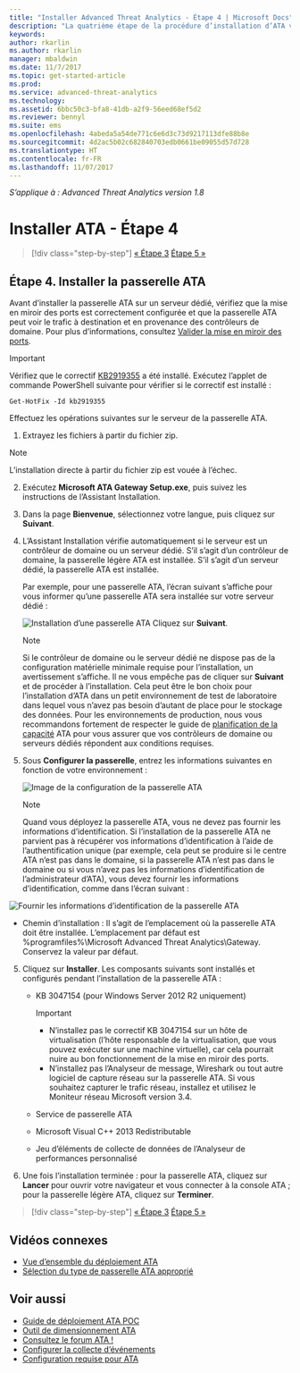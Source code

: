 ```yaml
---
title: "Installer Advanced Threat Analytics - Étape 4 | Microsoft Docs"
description: "La quatrième étape de la procédure d’installation d’ATA vous aide à installer la passerelle ATA."
keywords: 
author: rkarlin
ms.author: rkarlin
manager: mbaldwin
ms.date: 11/7/2017
ms.topic: get-started-article
ms.prod: 
ms.service: advanced-threat-analytics
ms.technology: 
ms.assetid: 6bbc50c3-bfa8-41db-a2f9-56eed68ef5d2
ms.reviewer: bennyl
ms.suite: ems
ms.openlocfilehash: 4abeda5a54de771c6e6d3c73d9217113dfe88b8e
ms.sourcegitcommit: 4d2ac5b02c682840703edb0661be09055d57d728
ms.translationtype: HT
ms.contentlocale: fr-FR
ms.lasthandoff: 11/07/2017
---
```

*S’applique à : Advanced Threat Analytics version 1.8*



# <a name="install-ata---step-4"></a>Installer ATA - Étape 4

>[!div class="step-by-step"]
[« Étape 3](install-ata-step3.md)
[Étape 5 »](install-ata-step5.md)

## <a name="step-4-install-the-ata-gateway"></a>Étape 4. Installer la passerelle ATA

Avant d’installer la passerelle ATA sur un serveur dédié, vérifiez que la mise en miroir des ports est correctement configurée et que la passerelle ATA peut voir le trafic à destination et en provenance des contrôleurs de domaine. Pour plus d’informations, consultez [Valider la mise en miroir des ports](validate-port-mirroring.md).


> [!IMPORTANT]
> Vérifiez que le correctif [KB2919355](http://support.microsoft.com/kb/2919355/) a été installé.  Exécutez l’applet de commande PowerShell suivante pour vérifier si le correctif est installé :
>
> `Get-HotFix -Id kb2919355`

Effectuez les opérations suivantes sur le serveur de la passerelle ATA.

1.  Extrayez les fichiers à partir du fichier zip. 
> [!NOTE] 
> L’installation directe à partir du fichier zip est vouée à l’échec.

2.  Exécutez **Microsoft ATA Gateway Setup.exe**, puis suivez les instructions de l’Assistant Installation.

3.  Dans la page **Bienvenue**, sélectionnez votre langue, puis cliquez sur **Suivant**.

4.  L’Assistant Installation vérifie automatiquement si le serveur est un contrôleur de domaine ou un serveur dédié. S’il s’agit d’un contrôleur de domaine, la passerelle légère ATA est installée. S’il s’agit d’un serveur dédié, la passerelle ATA est installée. 
    
    Par exemple, pour une passerelle ATA, l’écran suivant s’affiche pour vous informer qu’une passerelle ATA sera installée sur votre serveur dédié :
    
    ![Installation d’une passerelle ATA](media/ata-gw-install.png) Cliquez sur **Suivant**.

    > [!NOTE] 
    > Si le contrôleur de domaine ou le serveur dédié ne dispose pas de la configuration matérielle minimale requise pour l’installation, un avertissement s’affiche. Il ne vous empêche pas de cliquer sur **Suivant** et de procéder à l’installation. Cela peut être le bon choix pour l’installation d’ATA dans un petit environnement de test de laboratoire dans lequel vous n’avez pas besoin d’autant de place pour le stockage des données. Pour les environnements de production, nous vous recommandons fortement de respecter le guide de [planification de la capacité](ata-capacity-planning.md) ATA pour vous assurer que vos contrôleurs de domaine ou serveurs dédiés répondent aux conditions requises.

4.  Sous **Configurer la passerelle**, entrez les informations suivantes en fonction de votre environnement :

    ![Image de la configuration de la passerelle ATA](media/ata-gw-configure.png)

    > [!NOTE]
    > Quand vous déployez la passerelle ATA, vous ne devez pas fournir les informations d’identification. Si l’installation de la passerelle ATA ne parvient pas à récupérer vos informations d’identification à l’aide de l’authentification unique (par exemple, cela peut se produire si le centre ATA n’est pas dans le domaine, si la passerelle ATA n’est pas dans le domaine ou si vous n’avez pas les informations d’identification de l’administrateur d’ATA), vous devez fournir les informations d’identification, comme dans l’écran suivant : 

  ![Fournir les informations d’identification de la passerelle ATA](media/ata-install-credentials.png)

   - Chemin d’installation : Il s’agit de l’emplacement où la passerelle ATA doit être installée. L’emplacement par défaut est %programfiles%\Microsoft Advanced Threat Analytics\Gateway. Conservez la valeur par défaut.
    
5. Cliquez sur **Installer**. Les composants suivants sont installés et configurés pendant l’installation de la passerelle ATA :

    -   KB 3047154 (pour Windows Server 2012 R2 uniquement)

        > [!IMPORTANT]
        > -   N’installez pas le correctif KB 3047154 sur un hôte de virtualisation (l’hôte responsable de la virtualisation, que vous pouvez exécuter sur une machine virtuelle), car cela pourrait nuire au bon fonctionnement de la mise en miroir des ports. 
        > -   N’installez pas l’Analyseur de message, Wireshark ou tout autre logiciel de capture réseau sur la passerelle ATA. Si vous souhaitez capturer le trafic réseau, installez et utilisez le Moniteur réseau Microsoft version 3.4.

    -   Service de passerelle ATA
    -   Microsoft Visual C++ 2013 Redistributable
    -   Jeu d’éléments de collecte de données de l’Analyseur de performances personnalisé

5.  Une fois l’installation terminée : pour la passerelle ATA, cliquez sur **Lancer** pour ouvrir votre navigateur et vous connecter à la console ATA ; pour la passerelle légère ATA, cliquez sur **Terminer**.


>[!div class="step-by-step"]
[« Étape 3](install-ata-step3.md)
[Étape 5 »](install-ata-step5.md)


## <a name="related-videos"></a>Vidéos connexes
- [Vue d’ensemble du déploiement ATA](https://channel9.msdn.com/Shows/Microsoft-Security/Overview-of-ATA-Deployment-in-10-Minutes)
- [Sélection du type de passerelle ATA approprié](https://channel9.msdn.com/Shows/Microsoft-Security/ATA-Deployment-Choose-the-Right-Gateway-Type)

## <a name="see-also"></a>Voir aussi
- [Guide de déploiement ATA POC](http://aka.ms/atapoc)
- [Outil de dimensionnement ATA](http://aka.ms/atasizingtool)
- [Consultez le forum ATA !](https://social.technet.microsoft.com/Forums/security/home?forum=mata)
- [Configurer la collecte d’événements](configure-event-collection.md)
- [Configuration requise pour ATA](ata-prerequisites.md)

